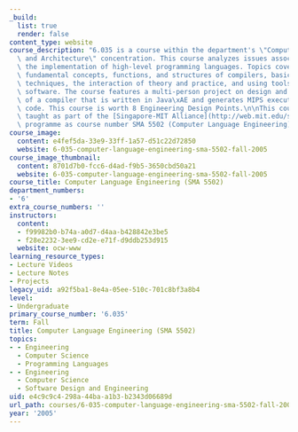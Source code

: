 ```yaml
---
_build:
  list: true
  render: false
content_type: website
course_description: "6.035 is a course within the department's \"Computer Systems\
  \ and Architecture\" concentration. This course analyzes issues associated with\
  \ the implementation of high-level programming languages. Topics covered include:\
  \ fundamental concepts, functions, and structures of compilers, basic program optimization\
  \ techniques, the interaction of theory and practice, and using tools in building\
  \ software. The course features a multi-person project on design and implementation\
  \ of a compiler that is written in Java\xAE and generates MIPS executable machine\
  \ code. This course is worth 8 Engineering Design Points.\n\nThis course was also\
  \ taught as part of the [Singapore-MIT Alliance](http://web.mit.edu/sma/) (SMA)\
  \ programme as course number SMA 5502 (Computer Language Engineering).\n"
course_image:
  content: e4fef5da-33e9-33ff-1a57-d51c22d72850
  website: 6-035-computer-language-engineering-sma-5502-fall-2005
course_image_thumbnail:
  content: 8701d7b0-fcc6-d4ad-f9b5-3650cbd50a21
  website: 6-035-computer-language-engineering-sma-5502-fall-2005
course_title: Computer Language Engineering (SMA 5502)
department_numbers:
- '6'
extra_course_numbers: ''
instructors:
  content:
  - f99982b0-b74a-a0d7-d4aa-b428842e3be5
  - f28e2232-3ee9-cd2e-e71f-d9ddb253d915
  website: ocw-www
learning_resource_types:
- Lecture Videos
- Lecture Notes
- Projects
legacy_uid: a92f5ba1-8e4a-05ee-510c-701c8bf3a8b4
level:
- Undergraduate
primary_course_number: '6.035'
term: Fall
title: Computer Language Engineering (SMA 5502)
topics:
- - Engineering
  - Computer Science
  - Programming Languages
- - Engineering
  - Computer Science
  - Software Design and Engineering
uid: e4c9c9c4-298a-44ba-a1b3-b2343d06689d
url_path: courses/6-035-computer-language-engineering-sma-5502-fall-2005
year: '2005'
---
```

